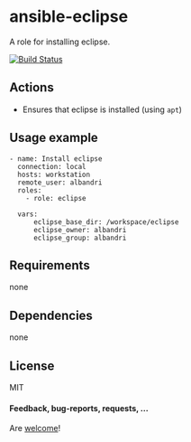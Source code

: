 ansible-eclipse
====================

A role for installing eclipse.

[![Build Status](https://api.travis-ci.org/AlbanAndrieu/ansible-eclipse.png?branch=master)](https://travis-ci.org/AlbanAndrieu/ansible-eclipse)

## Actions

- Ensures that eclipse is installed (using `apt`)

Usage example
------------

    - name: Install eclipse
      connection: local  
      hosts: workstation
      remote_user: albandri
      roles:
        - role: eclipse     
      
      vars:    
          eclipse_base_dir: /workspace/eclipse     
          eclipse_owner: albandri
          eclipse_group: albandri
        
Requirements
------------

none

Dependencies
------------

none

License
-------

MIT

#### Feedback, bug-reports, requests, ...

Are [welcome](https://github.com/AlbanAndrieu/ansible-eclipse/issues)!
